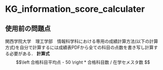 # KG_information_score_calculater

## 使用前の問題点
関西学院大学　理工学部　情報科学科における専用の成績計算方法(以下の計算方式)を自分で計算するには成績表PDFから全ての科目の点数を書き写し計算する必要がある．
**計算式**
$$\left 合格科目平均点 - 50 \right * 合格科目数 / 在学セメスタ数 $$
